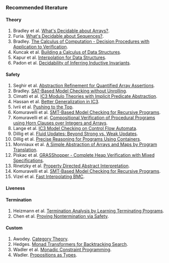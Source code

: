 ### Recommended literature

#### Theory

1. Bradley et al. [What's Decidable about Arrays?](http://dx.doi.org/10.1007/11609773_28).
2. Furia. [What's Decidable about Sequences?](http://dx.doi.org/10.1007/978-3-642-15643-4_11).
3. Bradley. [The Calculus of Computation - Decision Procedures with Application to Verification](http://dx.doi.org/10.1007/978-3-540-74113-8).
4. Kuncak et al. [Building a Calculus of Data Structures](http://dx.doi.org/10.1007/978-3-642-11319-2_6).
5. Kapur et al. [Interpolation for Data Structures](http://doi.acm.org/10.1145/1181775.1181789).
6. Padon et al. [Decidability of Inferring Inductive Invariants](http://doi.acm.org/10.1145/2837614.2837640).

#### Safety

1. Seghir et al. [Abstraction Refinement for Quantified Array Assertions](http://dx.doi.org/10.1007/978-3-642-03237-0_3).
2. Bradley. [SAT-Based Model Checking without Unrolling](http://dx.doi.org/10.1007/978-3-642-18275-4_7).
3. Cimatti et al. [IC3 Modulo Theories with Implicit Predicate Abstraction](http://dx.doi.org/10.1007/978-3-642-54862-8_4).
4. Hassan et al. [Better Generalization in IC3](http://ieeexplore.ieee.org/xpl/freeabs_all.jsp?arnumber=6679405).
5. Ivrii et al. [Pushing to the Top](http://www.cs.utexas.edu/users/hunt/FMCAD/FMCAD15/papers/paper39.pdf).
6. Komuravelli et al. [SMT-Based Model Checking for Recursive Programs](http://dx.doi.org/10.1007/978-3-319-08867-9_2).
7. Komuravelli et al. [Compositional Verification of Procedural Programs using Horn Clauses over Integers and Arrays](http://arxiv.org/pdf/1508.01288.pdf).
8. Lange et al. [IC3 Model Checking on Control Flow Automata](http://www-i2.informatik.rwth-aachen.de/pub/index.php?type=download&pub_id=1161).
9. Dillig et al. [Fluid Updates: Beyond Strong vs. Weak Updates](http://dx.doi.org/10.1007/978-3-642-11957-6_14).
10. Dillig et al. [Precise Reasoning for Programs Using Containers](http://doi.acm.org/10.1145/1926385.1926407).
11. Monniaux et al. [A Simple Abstraction of Arrays and Maps by Program Translation](http://dx.doi.org/10.1007/978-3-662-48288-9_13).
12. Piskac et al. [GRASShopper - Complete Heap Verification with Mixed Specifications](http://dx.doi.org/10.1007/978-3-642-54862-8_9).
13. Rinetzky et al. [Property Directed Abstract Interpretation](http://dx.doi.org/10.1007/978-3-662-49122-5_5).
14. Komuravelli et al. [SMT-Based Model Checking for Recursive Programs](http://dx.doi.org/10.1007/978-3-319-08867-9_2).
15. Vizel et al. [Fast Interpolating BMC](http://dx.doi.org/10.1007/978-3-319-21690-4_43).

#### Liveness

#### Termination

1. Heizmann et al. [Termination Analysis by Learning Terminating Programs](http://arxiv.org/abs/1405.4189).
2. Chen et al. [Proving Nontermination via Safety](http://dx.doi.org/10.1007/978-3-642-54862-8_11).

#### Custom

1. Awodey. [Category Theory](http://www.mpi-sws.org/~dreyer/courses/catlogic/awodey.pdf).
2. Hedges. [Monad Transformers for Backtracking Search](http://arxiv.org/pdf/1406.2058v1.pdf).
3. Wadler et al. [Monadic Constraint Programming](http://dx.doi.org/doi:10.1017/S0956796809990086).
4. Wadler. [Propositions as Types](http://homepages.inf.ed.ac.uk/wadler/papers/propositions-as-types/propositions-as-types.pdf).
